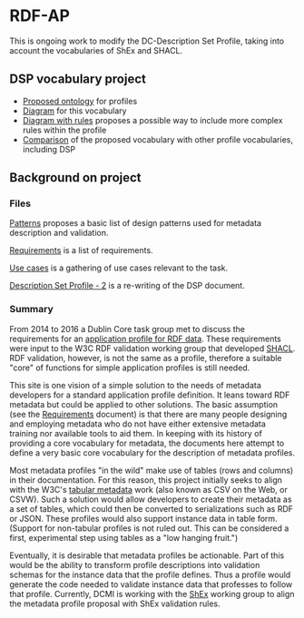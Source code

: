 # RDF-AP

This is ongoing work to modify the DC-Description Set Profile, taking into account the vocabularies of ShEx and SHACL.

## DSP vocabulary project
* [Proposed ontology](schemaList.csv) for profiles
* [Diagram](dspDiagram2.jpg) for this vocabulary
* [Diagram with rules](dspDiagram.jpg) proposes a possible way to include more complex rules within the profile
* [Comparison](BIBFRAMEcompare.csv) of the proposed vocabulary with other profile vocabularies, including DSP

## Background on project

### Files

[Patterns](Patterns.md) proposes a basic list of design patterns used for metadata description and validation.

[Requirements](requirements.md) is a list of requirements.

[Use cases](Use_cases.md) is a gathering of use cases relevant to the task.

[Description Set Profile - 2](DSPedited.md) is a re-writing of the DSP document.

### Summary

From 2014 to 2016 a Dublin Core task group met to discuss the requirements for an [application profile for RDF data](https://github.com/dcmi/repository/blob/master/mediawiki_wiki/RDF_Application_Profiles.md). These requirements were input to the W3C RDF validation working group that developed [SHACL](https://www.w3.org/TR/shacl/). RDF validation, however, is not the same as a profile, therefore a suitable "core" of functions for simple application profiles is still needed.

This site is one vision of a simple solution to the needs of metadata developers for a standard application profile definition. It leans toward RDF metadata but could be applied to other solutions. The basic assumption (see the [Requirements](requirements.md) document) is that there are many people designing and employing metadata who do not have either extensive metadata training nor available tools to aid them. In keeping with its history of providing a core vocabulary for metadata, the documents here attempt to define a very basic core vocabulary for the description of metadata profiles.

Most metadata profiles "in the wild" make use of tables (rows and columns) in their documentation. For this reason, this project initially seeks to align with the W3C's [tabular metadata](https://www.w3.org/TR/tabular-metadata/) work (also known as CSV on the Web, or CSVW). Such a solution would allow developers to create their metadata as a set of tables, which could then be converted to serializations such as RDF or JSON. These profiles would also support instance data in table form. (Support for non-tabular profiles is not ruled out. This can be considered a first, experimental step using tables as a "low hanging fruit.")

Eventually, it is desirable that metadata profiles be actionable. Part of this would be the ability to transform profile descriptions into validation schemas for the instance data that the profile defines. Thus a profile would generate the code needed to validate instance data that professes to follow that profile. Currently, DCMI is working with the [ShEx](http://shex.io) working group to align the metadata profile proposal with ShEx validation rules.


